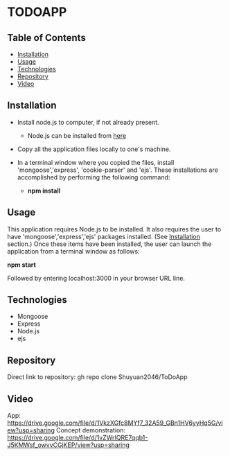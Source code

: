 # TODOAPP


## Table of Contents
* [Installation](#Installation)
* [Usage](#Usage)
* [Technologies](#Technologies)
* [Repository](#Repository)
* [Video](#Video)


## Installation

* Install node.js to computer, if not already present.
    * Node.js can be installed from [here](https://nodejs.org/en/)
* Copy all the application files locally to one's machine.
* In a terminal window where you copied the files, install 'mongoose','express', 'cookie-parser' and 'ejs'.    These installations are accomplished by performing the following command: 

    * **npm install**

## Usage

This application requires Node.js to be installed.  It also requires the user to have 'mongoose','express','ejs' packages installed.  (See [Installation](#installation) section.)  Once these items have been installed, the user can launch the application from a terminal window as follows:

**npm start**

Followed by entering localhost:3000 in your browser URL line.  


## Technologies

* Mongoose
* Express
* Node.js
* ejs

## Repository

Direct link to repository:  gh repo clone Shuyuan2046/ToDoApp


## Video 
App: https://drive.google.com/file/d/1VkzXGfc8MYf7_32A59_GBn1HV6yyHq5G/view?usp=sharing
Concept demonstration: https://drive.google.com/file/d/1vZWrIQRE7qqb1-J5KMWsf_owvvCGjKEP/view?usp=sharing
